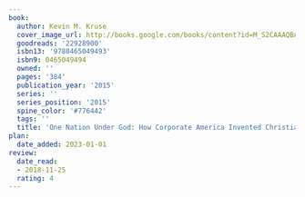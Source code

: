 ```yaml
---
book:
  author: Kevin M. Kruse
  cover_image_url: http://books.google.com/books/content?id=M_S2CAAAQBAJ&printsec=frontcover&img=1&zoom=1&edge=curl&source=gbs_api
  goodreads: '22928900'
  isbn13: '9780465049493'
  isbn9: 0465049494
  owned: ''
  pages: '384'
  publication_year: '2015'
  series: ''
  series_position: '2015'
  spine_color: '#776442'
  tags: ''
  title: 'One Nation Under God: How Corporate America Invented Christian America'
plan:
  date_added: 2023-01-01
review:
  date_read:
  - 2018-11-25
  rating: 4
---
```

